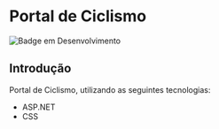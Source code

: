 # Portal de Ciclismo

![Badge em Desenvolvimento](https://img.shields.io/static/v1?label=STATUS&message=FINALIZADO&color=GREEN&style=for-the-badge)

## Introdução
Portal de Ciclismo, utilizando as seguintes tecnologias:
* ASP.NET
* CSS
